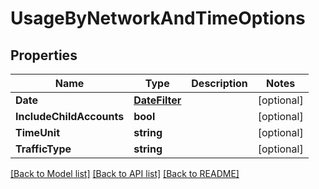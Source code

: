 # UsageByNetworkAndTimeOptions

## Properties

Name | Type | Description | Notes
------------ | ------------- | ------------- | -------------
**Date** | [**DateFilter**](DateFilter.md) |  | [optional] 
**IncludeChildAccounts** | **bool** |  | [optional] 
**TimeUnit** | **string** |  | [optional] 
**TrafficType** | **string** |  | [optional] 

[[Back to Model list]](../README.md#documentation-for-models) [[Back to API list]](../README.md#documentation-for-api-endpoints) [[Back to README]](../README.md)



